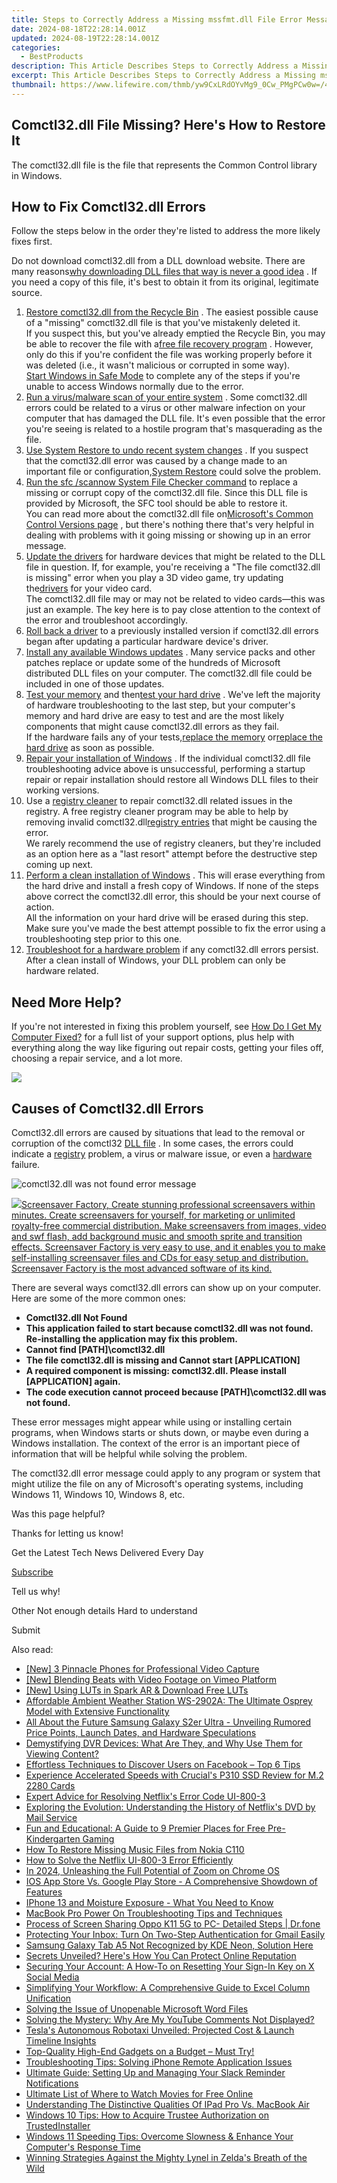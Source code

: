 ```yaml
---
title: Steps to Correctly Address a Missing mssfmt.dll File Error Message
date: 2024-08-18T22:28:14.001Z
updated: 2024-08-19T22:28:14.001Z
categories:
  - BestProducts
description: This Article Describes Steps to Correctly Address a Missing mssfmt.dll File Error Message
excerpt: This Article Describes Steps to Correctly Address a Missing mssfmt.dll File Error Message
thumbnail: https://www.lifewire.com/thmb/yw9CxLRdOYvMg9_0Cw_PMgPCw0w=/400x300/filters:no_upscale():max_bytes(150000):strip_icc():format(webp)/msstdfmt-dll-error-b39d5b0296d845ad8b22c890d4ea0365.png
---
```


## Comctl32.dll File Missing? Here's How to Restore It
 The comctl32.dll file is the file that represents the Common Control library in Windows.

## How to Fix Comctl32.dll Errors

 Follow the steps below in the order they're listed to address the more likely fixes first.

 Do not download comctl32.dll from a DLL download website. There are many reasons[why downloading DLL files that way is never a good idea](https://www.lifewire.com/important-reasons-not-to-download-dll-files-2624455) . If you need a copy of this file, it's best to obtain it from its original, legitimate source.

1. [Restore comctl32.dll from the Recycle Bin](https://www.lifewire.com/how-to-restore-deleted-files-from-the-recycle-bin-2624515) . The easiest possible cause of a "missing" comctl32.dll file is that you've mistakenly deleted it.  
 If you suspect this, but you've already emptied the Recycle Bin, you may be able to recover the file with a[free file recovery program](https://www.lifewire.com/free-data-recovery-software-tools-2622893) . However, only do this if you're confident the file was working properly before it was deleted (i.e., it wasn't malicious or corrupted in some way).  
[Start Windows in Safe Mode](https://www.lifewire.com/how-do-i-start-windows-in-safe-mode-2624480) to complete any of the steps if you're unable to access Windows normally due to the error.
2. [Run a virus/malware scan of your entire system](https://www.lifewire.com/properly-scan-your-computer-for-viruses-and-other-malware-2624526) . Some comctl32.dll errors could be related to a virus or other malware infection on your computer that has damaged the DLL file. It's even possible that the error you're seeing is related to a hostile program that's masquerading as the file.
3. [Use System Restore to undo recent system changes](https://www.lifewire.com/how-to-use-system-restore-in-windows-2626131) . If you suspect that the comctl32.dll error was caused by a change made to an important file or configuration,[System Restore](https://www.lifewire.com/what-is-system-restore-2626022) could solve the problem.
4. [Run the sfc /scannow System File Checker command](https://www.lifewire.com/how-to-use-sfc-scannow-to-repair-windows-system-files-2626161) to replace a missing or corrupt copy of the comctl32.dll file. Since this DLL file is provided by Microsoft, the SFC tool should be able to restore it.  
 You can read more about the comctl32.dll file on[Microsoft's Common Control Versions page](https://learn.microsoft.com/en-us/windows/win32/controls/common-control-versions) , but there's nothing there that's very helpful in dealing with problems with it going missing or showing up in an error message.
5. [Update the drivers](https://www.lifewire.com/how-to-update-drivers-in-windows-2619214) for hardware devices that might be related to the DLL file in question. If, for example, you're receiving a "The file comctl32.dll is missing" error when you play a 3D video game, try updating the[drivers](https://www.lifewire.com/what-is-a-device-driver-2625796) for your video card.  
 The comctl32.dll file may or may not be related to video cards—this was just an example. The key here is to pay close attention to the context of the error and troubleshoot accordingly.
6. [Roll back a driver](https://www.lifewire.com/how-to-roll-back-a-driver-in-windows-2619217) to a previously installed version if comctl32.dll errors began after updating a particular hardware device's driver.
7. [Install any available Windows updates](https://www.lifewire.com/how-to-check-for-install-windows-updates-2624596) . Many service packs and other patches replace or update some of the hundreds of Microsoft distributed DLL files on your computer. The comctl32.dll file could be included in one of those updates.
8. [Test your memory](https://www.lifewire.com/free-memory-test-programs-2626178) and then[test your hard drive](https://www.lifewire.com/free-hard-drive-testing-programs-2626183) . We've left the majority of hardware troubleshooting to the last step, but your computer's memory and hard drive are easy to test and are the most likely components that might cause comctl32.dll errors as they fail.  
 If the hardware fails any of your tests,[replace the memory](https://www.lifewire.com/how-to-replace-the-memory-ram-in-a-computer-2626201) or[replace the hard drive](https://www.lifewire.com/how-to-replace-a-hard-drive-2626200) as soon as possible.
9. [Repair your installation of Windows](https://www.lifewire.com/how-do-i-automatically-repair-windows-problems-2624907) . If the individual comctl32.dll file troubleshooting advice above is unsuccessful, performing a startup repair or repair installation should restore all Windows DLL files to their working versions.
10. Use a [registry cleaner](https://www.lifewire.com/free-registry-cleaners-2626176) to repair comctl32.dll related issues in the registry. A free registry cleaner program may be able to help by removing invalid comctl32.dll[registry entries](https://www.lifewire.com/what-is-a-registry-key-2625999) that might be causing the error.  
 We rarely recommend the use of registry cleaners, but they're included as an option here as a "last resort" attempt before the destructive step coming up next.
11. [Perform a clean installation of Windows](https://www.lifewire.com/how-to-clean-install-windows-2624904) . This will erase everything from the hard drive and install a fresh copy of Windows. If none of the steps above correct the comctl32.dll error, this should be your next course of action.  
 All the information on your hard drive will be erased during this step. Make sure you've made the best attempt possible to fix the error using a troubleshooting step prior to this one.
12. [Troubleshoot for a hardware problem](https://www.lifewire.com/fix-a-dll-issue-caused-by-a-hardware-problem-2624493) if any comctl32.dll errors persist. After a clean install of Windows, your DLL problem can only be hardware related.

## Need More Help?

 If you're not interested in fixing this problem yourself, see [How Do I Get My Computer Fixed?](https://www.lifewire.com/how-do-i-get-my-computer-fixed-2625167) for a full list of your support options, plus help with everything along the way like figuring out repair costs, getting your files off, choosing a repair service, and a lot more.

<!-- affiliate ads begin -->
<a href="https://secure.2checkout.com/order/checkout.php?PRODS=4729320&QTY=1&AFFILIATE=108875&CART=1"><img src="https://secure.avangate.com/images/merchant/f7f07e7dab09533bc71247a5b29a7373/products/2_iDeviceMessageBox.png" border="0"></a>
<!-- affiliate ads end -->
## Causes of Comctl32.dll Errors

 Comctl32.dll errors are caused by situations that lead to the removal or corruption of the comctl32 [DLL file](https://www.lifewire.com/what-is-a-dll-file-2625852) . In some cases, the errors could indicate a [registry](https://www.lifewire.com/windows-registry-2625992) problem, a virus or malware issue, or even a [hardware](https://www.lifewire.com/computer-hardware-2625895) failure.

![comctl32.dll was not found error message](https://www.lifewire.com/thmb/D7G0hftwHgkH8bgtqNXt4qSBfSo=/1500x0/filters:no_upscale():max_bytes(150000):strip_icc():format(webp)/comctl32-dll-error-message-2ff77ec670014b93990e8e7d24d8faea.png)

<!-- affiliate ads begin -->
<a href="https://secure.2checkout.com/order/checkout.php?PRODS=194977&QTY=1&AFFILIATE=108875&CART=1"><img src="https://www.blumentals.net/scrfactory/images/screensaver-software.png" border="0">Screensaver Factory, Create stunning professional screensavers within minutes. Create screensavers for yourself, for marketing or unlimited royalty-free commercial distribution. Make screensavers from images, video and swf flash, add background music and smooth sprite and transition effects. Screensaver Factory is very easy to use, and it enables you to make self-installing screensaver files and CDs for easy setup and distribution. Screensaver Factory is the most advanced software of its kind.</a>
<!-- affiliate ads end -->
 There are several ways comctl32.dll errors can show up on your computer. Here are some of the more common ones:

* **Comctl32.dll Not Found**
* **This application failed to start because comctl32.dll was not found. Re-installing the application may fix this problem.**
* **Cannot find \[PATH\]\\comctl32.dll**
* **The file comctl32.dll is missing and Cannot start \[APPLICATION\]**
* **A required component is missing: comctl32.dll. Please install \[APPLICATION\] again.**
* **The code execution cannot proceed because \[PATH\]\\comctl32.dll was not found.**

 These error messages might appear while using or installing certain programs, when Windows starts or shuts down, or maybe even during a Windows installation. The context of the error is an important piece of information that will be helpful while solving the problem.

 The comctl32.dll error message could apply to any program or system that might utilize the file on any of Microsoft's operating systems, including Windows 11, Windows 10, Windows 8, etc.

Was this page helpful?

Thanks for letting us know!

 Get the Latest Tech News Delivered Every Day

[Subscribe](https://www.lifewire.com/#)

Tell us why!

 Other  Not enough details  Hard to understand

 Submit

<ins class="adsbygoogle"
     style="display:block"
     data-ad-format="autorelaxed"
     data-ad-client="ca-pub-7571918770474297"
     data-ad-slot="1223367746"></ins>



<ins class="adsbygoogle"
     style="display:block"
     data-ad-client="ca-pub-7571918770474297"
     data-ad-slot="8358498916"
     data-ad-format="auto"
     data-full-width-responsive="true"></ins>

<span class="atpl-alsoreadstyle">Also read:</span>
<div><ul>
<li><a href="https://extra-hints.techidaily.com/new-3-pinnacle-phones-for-professional-video-capture/"><u>[New] 3 Pinnacle Phones for Professional Video Capture</u></a></li>
<li><a href="https://vimeo-videos.techidaily.com/new-blending-beats-with-video-footage-on-vimeo-platform/"><u>[New] Blending Beats with Video Footage on Vimeo Platform</u></a></li>
<li><a href="https://some-skills.techidaily.com/new-using-luts-in-spark-ar-and-download-free-luts/"><u>[New] Using LUTs in Spark AR & Download Free LUTs</u></a></li>
<li><a href="https://buynow-reviews.techidaily.com/affordable-ambient-weather-station-ws-2902a-the-ultimate-osprey-model-with-extensive-functionality/"><u>Affordable Ambient Weather Station WS-2902A: The Ultimate Osprey Model with Extensive Functionality</u></a></li>
<li><a href="https://techtrends.techidaily.com/all-about-the-future-samsung-galaxy-s2er-ultra-unveiling-rumored-price-points-launch-dates-and-hardware-speculations/"><u>All About the Future Samsung Galaxy S2er Ultra - Unveiling Rumored Price Points, Launch Dates, and Hardware Speculations</u></a></li>
<li><a href="https://techtrends.techidaily.com/demystifying-dvr-devices-what-are-they-and-why-use-them-for-viewing-content/"><u>Demystifying DVR Devices: What Are They, and Why Use Them for Viewing Content?</u></a></li>
<li><a href="https://techtrends.techidaily.com/effortless-techniques-to-discover-users-on-facebook-top-6-tips/"><u>Effortless Techniques to Discover Users on Facebook – Top 6 Tips</u></a></li>
<li><a href="https://hardware-reviews.techidaily.com/experience-accelerated-speeds-with-crucials-p310-ssd-review-for-m2-2280-cards/"><u>Experience Accelerated Speeds with Crucial's P310 SSD Review for M.2 2280 Cards</u></a></li>
<li><a href="https://techtrends.techidaily.com/expert-advice-for-resolving-netflixs-error-code-ui-800-3/"><u>Expert Advice for Resolving Netflix's Error Code UI-800-3</u></a></li>
<li><a href="https://techtrends.techidaily.com/exploring-the-evolution-understanding-the-history-of-netflixs-dvd-by-mail-service/"><u>Exploring the Evolution: Understanding the History of Netflix's DVD by Mail Service</u></a></li>
<li><a href="https://techtrends.techidaily.com/fun-and-educational-a-guide-to-9-premier-places-for-free-pre-kindergarten-gaming/"><u>Fun and Educational: A Guide to 9 Premier Places for Free Pre-Kindergarten Gaming</u></a></li>
<li><a href="https://blog-min.techidaily.com/how-to-restore-missing-music-files-from-nokia-c110-by-fonelab-android-recover-music/"><u>How To  Restore Missing Music Files from Nokia C110</u></a></li>
<li><a href="https://techtrends.techidaily.com/how-to-solve-the-netflix-ui-800-3-error-efficiently/"><u>How to Solve the Netflix UI-800-3 Error Efficiently</u></a></li>
<li><a href="https://some-skills.techidaily.com/in-2024-unleashing-the-full-potential-of-zoom-on-chrome-os/"><u>In 2024, Unleashing the Full Potential of Zoom on Chrome OS</u></a></li>
<li><a href="https://techtrends.techidaily.com/ios-app-store-vs-google-play-store-a-comprehensive-showdown-of-features/"><u>IOS App Store Vs. Google Play Store - A Comprehensive Showdown of Features</u></a></li>
<li><a href="https://techtrends.techidaily.com/iphone-13-and-moisture-exposure-what-you-need-to-know/"><u>IPhone 13 and Moisture Exposure - What You Need to Know</u></a></li>
<li><a href="https://techtrends.techidaily.com/macbook-pro-power-on-troubleshooting-tips-and-techniques/"><u>MacBook Pro Power On Troubleshooting Tips and Techniques</u></a></li>
<li><a href="https://screen-mirror.techidaily.com/process-of-screen-sharing-oppo-k11-5g-to-pc-detailed-steps-drfone-by-drfone-android/"><u>Process of Screen Sharing Oppo K11 5G to PC- Detailed Steps | Dr.fone</u></a></li>
<li><a href="https://techtrends.techidaily.com/protecting-your-inbox-turn-on-two-step-authentication-for-gmail-easily/"><u>Protecting Your Inbox: Turn On Two-Step Authentication for Gmail Easily</u></a></li>
<li><a href="https://driver-error.techidaily.com/samsung-galaxy-tab-a5-not-recognized-by-kde-neon-solution-here/"><u>Samsung Galaxy Tab A5 Not Recognized by KDE Neon, Solution Here</u></a></li>
<li><a href="https://facebook.techidaily.com/secrets-unveiled-heres-how-you-can-protect-online-reputation/"><u>Secrets Unveiled? Here's How You Can Protect Online Reputation</u></a></li>
<li><a href="https://techtrends.techidaily.com/securing-your-account-a-how-to-on-resetting-your-sign-in-key-on-x-social-media/"><u>Securing Your Account: A How-To on Resetting Your Sign-In Key on X Social Media</u></a></li>
<li><a href="https://techtrends.techidaily.com/simplifying-your-workflow-a-comprehensive-guide-to-excel-column-unification/"><u>Simplifying Your Workflow: A Comprehensive Guide to Excel Column Unification</u></a></li>
<li><a href="https://techtrends.techidaily.com/solving-the-issue-of-unopenable-microsoft-word-files/"><u>Solving the Issue of Unopenable Microsoft Word Files</u></a></li>
<li><a href="https://techtrends.techidaily.com/solving-the-mystery-why-are-my-youtube-comments-not-displayed/"><u>Solving the Mystery: Why Are My YouTube Comments Not Displayed?</u></a></li>
<li><a href="https://techtrends.techidaily.com/teslas-autonomous-robotaxi-unveiled-projected-cost-and-launch-timeline-insights/"><u>Tesla's Autonomous Robotaxi Unveiled: Projected Cost & Launch Timeline Insights</u></a></li>
<li><a href="https://techtrends.techidaily.com/1722888509269-top-quality-high-end-gadgets-on-a-budget-must-try/"><u>Top-Quality High-End Gadgets on a Budget – Must Try!</u></a></li>
<li><a href="https://techtrends.techidaily.com/troubleshooting-tips-solving-iphone-remote-application-issues/"><u>Troubleshooting Tips: Solving iPhone Remote Application Issues</u></a></li>
<li><a href="https://techtrends.techidaily.com/ultimate-guide-setting-up-and-managing-your-slack-reminder-notifications/"><u>Ultimate Guide: Setting Up and Managing Your Slack Reminder Notifications</u></a></li>
<li><a href="https://techtrends.techidaily.com/ultimate-list-of-where-to-watch-movies-for-free-online/"><u>Ultimate List of Where to Watch Movies for Free Online</u></a></li>
<li><a href="https://techtrends.techidaily.com/understanding-the-distinctive-qualities-of-ipad-pro-vs-macbook-air/"><u>Understanding The Distinctive Qualities Of IPad Pro Vs. MacBook Air</u></a></li>
<li><a href="https://techtrends.techidaily.com/windows-10-tips-how-to-acquire-trustee-authorization-on-trustedinstaller/"><u>Windows 10 Tips: How to Acquire Trustee Authorization on TrustedInstaller</u></a></li>
<li><a href="https://techtrends.techidaily.com/windows-11-speeding-tips-overcome-slowness-and-enhance-your-computers-response-time/"><u>Windows 11 Speeding Tips: Overcome Slowness & Enhance Your Computer's Response Time</u></a></li>
<li><a href="https://techtrends.techidaily.com/winning-strategies-against-the-mighty-lynel-in-zeldas-breath-of-the-wild/"><u>Winning Strategies Against the Mighty Lynel in Zelda's Breath of the Wild</u></a></li>
</ul></div>
